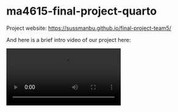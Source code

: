 # ma4615-final-project-quarto

Project website: https://sussmanbu.github.io/final-project-team5/

And here is a brief intro video of our project here:

![](images/Team%205%20video.mp4)
